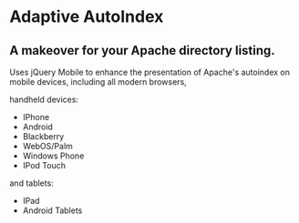 Adaptive AutoIndex
===================

A makeover for your Apache directory listing.
---------------------------------------------

Uses jQuery Mobile to enhance the presentation of Apache's autoindex on mobile devices, including all modern browsers,

handheld devices:
- IPhone
- Android
- Blackberry
- WebOS/Palm
- Windows Phone
- IPod Touch

and tablets:
- IPad
- Android Tablets